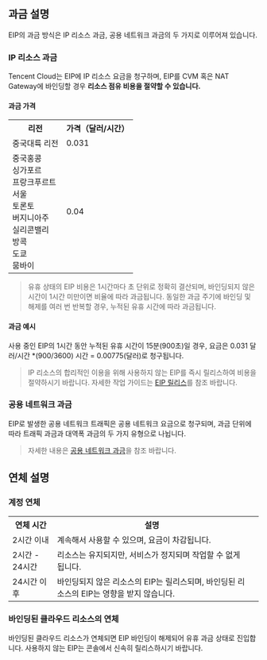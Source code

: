 ## 과금 설명

EIP의 과금 방식은 IP 리소스 과금, 공용 네트워크 과금의 두 가지로 이루어져 있습니다.

### IP 리소스 과금
Tencent Cloud는 EIP에 IP 리소스 요금을 청구하며, EIP를 CVM 혹은 NAT Gateway에 바인딩할 경우 **리소스 점유 비용을 절약할 수 있습니다.**

#### 과금 가격
<table>
   <tr><th>리전</th><th>가격（달러/시간）</th></tr>
   <tr><td>중국대륙 리전</td><td>0.031</td></tr>
   <tr><td>중국홍콩</br>싱가포르</br>프랑크푸르트</br>서울</br>토론토</br>버지니아주</br>실리콘밸리</br>방콕</br>도쿄</br>뭄바이</td><td>0.04</td></tr>
</table>

> 유휴 상태의 EIP 비용은 1시간마다 초 단위로 정확히 결산되며, 바인딩되지 않은 시간이 1시간 미만이면 비율에 따라 과금됩니다. 동일한 과금 주기에 바인딩 및 해제를 여러 번 반복할 경우, 누적된 유휴 시간에 따라 과금됩니다.
>

#### 과금 예시
사용 중인 EIP의 1시간 동안 누적된 유휴 시간이 15분(900초)일 경우, 요금은 0.031 달러/시간 \*(900/3600) 시간 = 0.00775(달러)로 청구됩니다.

> IP 리소스의 합리적인 이용을 위해 사용하지 않는 EIP를 즉시 릴리스하여 비용을 절약하시기 바랍니다. 자세한 작업 가이드는 [EIP 릴리스](https://intl.cloud.tencent.com/document/product/213/16586#.E9.87.8A.E6.94.BE.E5.BC.B9.E6.80.A7.E5.85.AC.E7.BD.91-ip)를 참조 바랍니다.
>

### 공용 네트워크 과금

EIP로 발생한 공용 네트워크 트래픽은 공용 네트워크 요금으로 청구되며, 과금 단위에 따라 트래픽 과금과 대역폭 과금의 두 가지 유형으로 나뉩니다.
> 자세한 내용은 [공용 네트워크 과금](https://intl.cloud.tencent.com/document/product/213/39743)을 참조 바랍니다.

## 연체 설명

### 계정 연체

<table>
	<tr><th>연체 시간</th><th>설명</th></tr>
	<tr><td>2시간 이내</td><td>계속해서 사용할 수 있으며, 요금이 차감됩니다.<td></tr>
	<tr><td> 2시간 - 24시간</td><td>리소스는 유지되지만, 서비스가 정지되며 작업할 수 없게 됩니다.</td></tr>
	<tr><td>24시간 이후</td><td>바인딩되지 않은 리소스의 EIP는 릴리스되며, 바인딩된 리소스의 EIP는 영향을 받지 않습니다.</td></tr>
</table>

### 바인딩된 클라우드 리소스의 연체
바인딩된 클라우드 리소스가 연체되면 EIP 바인딩이 해제되어 유휴 과금 상태로 진입합니다. 사용하지 않는 EIP는 콘솔에서 신속히 릴리스하시기 바랍니다.
